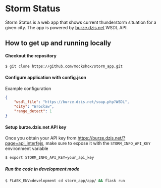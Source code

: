 # Storm Status

Storm Status is a web app that shows current thunderstorm situation for a given city.
The app is powered by [burze.dzis.net](http://burze.dzis.net) WSDL API.

## How to get up and running locally

#### Checkout the repository

```bash
$ git clone https://github.com/mockshox/storm_app.git
```

#### Configure application with config.json
Example configuration
```json
{
    "wsdl_file": "https://burze.dzis.net/soap.php?WSDL",
    "city": "Wrocław",
    "range_detect": 1
}
```

#### Setup burze.dzis.net API key
Once you obtain your API key from https://burze.dzis.net/?page=api_interfejs, make sure to expose it with the `STORM_INFO_API_KEY` environment variable
```bash
$ export STORM_INFO_API_KEY=your_api_key
```


##### Run the code in development mode
```bash
$ FLASK_ENV=development cd storm_app/app/ && flask run
```
